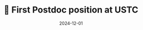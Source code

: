 ---
title: 🎉 First Postdoc position at USTC
summary: Joined the Department of Astronomy at USTC as a postdoctoral researcher.
date: 2024-12-01

authors:
  - admin
  - Ziwen Zhang

tags:
  - Postdoc position
---